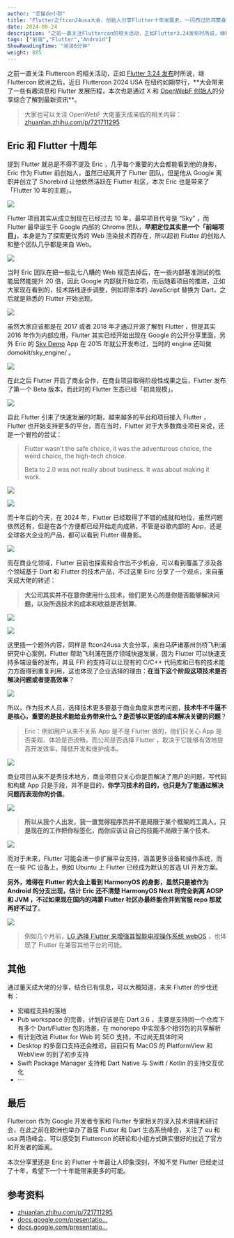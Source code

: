 ```yaml
---
author: "恋猫de小郭"
title: "Flutter之ftcon24usa大会，创始人分享Flutter十年发展史，一闪而过的鸿蒙身影"
date: 2024-09-24
description: "之前一直关注Fluttercon的相关活动，正如Flutter3.24发布时所说，继Fluttercon欧洲之后，近日Fluttercon2024USA在纽约如期举行，大会带来了"
tags: ["前端","Flutter","Android"]
ShowReadingTime: "阅读6分钟"
weight: 805
---
```

之前一直关注 Fluttercon 的相关活动，正如 [Flutter 3.24 发布](https://juejin.cn/post/7399952146236571685#heading-20 "https://juejin.cn/post/7399952146236571685#heading-20")时所说，继 Fluttercon 欧洲之后，近日 Fluttercon 2024 USA 在纽约如期举行，**大会带来了一些有趣消息和 Flutter 发展历程，本次也是通过 X 和 [OpenWebF 创始人](https://link.juejin.cn?target=https%3A%2F%2Fzhuanlan.zhihu.com%2Fp%2F721711295 "https://zhuanlan.zhihu.com/p/721711295")的分享综合了解到最新资讯**。

> 大家也可以关注 OpenWebF 大佬董天成亲临的相关内容：[zhuanlan.zhihu.com/p/721711295](https://link.juejin.cn?target=https%3A%2F%2Fzhuanlan.zhihu.com%2Fp%2F721711295 "https://zhuanlan.zhihu.com/p/721711295")

Eric 和 Flutter 十周年
------------------

提到 Flutter 就总是不得不提及 Eric ，几乎每个重要的大会都能看到他的身影，Eric 作为 Flutter 前创始人，虽然已经离开了 Flutter 团队，但是他从 Google 离职并创立了 Shorebird 让他依然活跃在 Flutter 社区，本次 Eric 也是带来了 「Flutter 10 年的主题」。

![](https://p6-xtjj-sign.byteimg.com/tos-cn-i-73owjymdk6/284cb833533d46099433ef4d5d43db3e~tplv-73owjymdk6-jj-mark-v1:0:0:0:0:5o6Y6YeR5oqA5pyv56S-5Yy6IEAg5oGL54yrZGXlsI_pg60=:q75.awebp?rk3s=f64ab15b&x-expires=1727758988&x-signature=dXGo3lQ7AHSR73eE4k495gWhNMY%3D)

Flutter 项目其实从成立到现在已经过去 10 年，最早项目代号是 “Sky” ，而 Flutter 最早诞生于 Google 内部的 Chrome 团队，**早期定位其实是一个「前端项目」**，本身是为了探索更优秀的 Web 渲染技术而存在，所以起初 Flutter 的创始人和整个团队几乎都是来自 Web。

![](https://p6-xtjj-sign.byteimg.com/tos-cn-i-73owjymdk6/02ceb37195b94dab9c17b02fae4991d1~tplv-73owjymdk6-jj-mark-v1:0:0:0:0:5o6Y6YeR5oqA5pyv56S-5Yy6IEAg5oGL54yrZGXlsI_pg60=:q75.awebp?rk3s=f64ab15b&x-expires=1727758988&x-signature=QPsMq5SvBkL2v%2FJc32xgWHhUXmw%3D)

当时 Eric 团队在把一些乱七八糟的 Web 规范去掉后，在一些内部基准测试的性能居然能提升 20 倍，因此 Google 内部就开始立项，而后随着项目的推进，正如大家现在看到的，技术路线逐步调整，例如将原本的 JavaScript 替换为 Dart，之后就是熟悉的 Flutter 开始出现。

![](https://p6-xtjj-sign.byteimg.com/tos-cn-i-73owjymdk6/f8663aec2a354d7a86f9c0ffd4a86d83~tplv-73owjymdk6-jj-mark-v1:0:0:0:0:5o6Y6YeR5oqA5pyv56S-5Yy6IEAg5oGL54yrZGXlsI_pg60=:q75.awebp?rk3s=f64ab15b&x-expires=1727758988&x-signature=Bxw7muiQstoXuIl7oNNMwsIY%2B3k%3D)

虽然大家应该都是在 2017 或者 2018 年才通过开源了解到 Flutter ，但是其实 2016 年作为内部应用，Flutter 其实已经开始出现在 Google 的公开分享里面，另外 Eric 的 [Sky Demo](https://link.juejin.cn?target=https%3A%2F%2Fapkcombo.com%2Fsky-demo%2Forg.domokit.sky.demo%2F "https://apkcombo.com/sky-demo/org.domokit.sky.demo/") App 在 2015 年就公开发布过，当时的 engine 还叫做 domokit/sky\_engine/ 。

![](https://p6-xtjj-sign.byteimg.com/tos-cn-i-73owjymdk6/5c725e63ab7941e4b79b4c1fb1ad958e~tplv-73owjymdk6-jj-mark-v1:0:0:0:0:5o6Y6YeR5oqA5pyv56S-5Yy6IEAg5oGL54yrZGXlsI_pg60=:q75.awebp?rk3s=f64ab15b&x-expires=1727758988&x-signature=LOmCcuNlQ5S5l4mt%2Bc0iacNTW9g%3D)

在此之后 Flutter 开启了商业合作，在商业项目取得阶段性成果之后，Flutter 发布了第一个 Beta 版本，而此时的 Flutter 生态已经「初具规模」。

![](https://p6-xtjj-sign.byteimg.com/tos-cn-i-73owjymdk6/d418fc4ba4ac436abcdd94bf9bd0c165~tplv-73owjymdk6-jj-mark-v1:0:0:0:0:5o6Y6YeR5oqA5pyv56S-5Yy6IEAg5oGL54yrZGXlsI_pg60=:q75.awebp?rk3s=f64ab15b&x-expires=1727758988&x-signature=%2BMItVm5hCzh5pKstzWgCi7%2BH9ek%3D)

自此 Flutter 引来了快速发展的时期，越来越多的平台和项目接入 Flutter ，Flutter 也开始支持更多的平台，而在当时，Flutter 对于大多数商业项目来说，还是一个冒险的尝试：

> Flutter wasn’t the safe choice, it was the adventurous choice, the weird choice, the high-tech choice.
> 
> Beta to 2.0 was not really about business. It was about making it work.

![](https://p6-xtjj-sign.byteimg.com/tos-cn-i-73owjymdk6/aed66f55aa2c4b13aecf5e09dfe876ce~tplv-73owjymdk6-jj-mark-v1:0:0:0:0:5o6Y6YeR5oqA5pyv56S-5Yy6IEAg5oGL54yrZGXlsI_pg60=:q75.awebp?rk3s=f64ab15b&x-expires=1727758988&x-signature=S7LlalOMOGKxq1WooyMs70IpP2k%3D)

![](https://p6-xtjj-sign.byteimg.com/tos-cn-i-73owjymdk6/09d9091b81d941acba89ed578273892d~tplv-73owjymdk6-jj-mark-v1:0:0:0:0:5o6Y6YeR5oqA5pyv56S-5Yy6IEAg5oGL54yrZGXlsI_pg60=:q75.awebp?rk3s=f64ab15b&x-expires=1727758988&x-signature=jBN%2FeVbapmcrWPzMF2Y4fNrdw2Q%3D)

而十年后的今天，在 2024 年，Flutter 已经取得了不错的成就和地位，虽然问题依然还有，但是在各个方便都已经开始走向成熟，不管是谷歌内部的 App，还是全球各大企业的产品，都可以看到 Flutter 得身影。

![](https://p6-xtjj-sign.byteimg.com/tos-cn-i-73owjymdk6/2cc9fcae0f4e4712a886f249f9225a1b~tplv-73owjymdk6-jj-mark-v1:0:0:0:0:5o6Y6YeR5oqA5pyv56S-5Yy6IEAg5oGL54yrZGXlsI_pg60=:q75.awebp?rk3s=f64ab15b&x-expires=1727758988&x-signature=fbBgn9bwCodV%2BElDDz%2FPv9hiI5Y%3D)

而在商业化领域，Flutter 目前也探索和合作出不少机会，可以看到覆盖了涉及各个领域基于 Dart 和 Flutter 的技术产品，不过这里 Eirc 分享了一个观点，来自董天成大佬的转述：

> **大公司其实并不在意你使用什么技术，他们更关心的是你是否能够解决问题，以及所选技术的成本和收益是否划算**。

![](https://p6-xtjj-sign.byteimg.com/tos-cn-i-73owjymdk6/a0ffd90f5ca744918e0c4fa31e7826f4~tplv-73owjymdk6-jj-mark-v1:0:0:0:0:5o6Y6YeR5oqA5pyv56S-5Yy6IEAg5oGL54yrZGXlsI_pg60=:q75.awebp?rk3s=f64ab15b&x-expires=1727758988&x-signature=eURCAd8OSN9AY1YvT20wj81xTcc%3D)

![](https://p6-xtjj-sign.byteimg.com/tos-cn-i-73owjymdk6/3d0d7755bb064814ae5638422a33b687~tplv-73owjymdk6-jj-mark-v1:0:0:0:0:5o6Y6YeR5oqA5pyv56S-5Yy6IEAg5oGL54yrZGXlsI_pg60=:q75.awebp?rk3s=f64ab15b&x-expires=1727758988&x-signature=l40V4x7qVjQhUSwmCWAZkfL%2BfJA%3D)

这里插一个题外内容，同样是 ftcon24usa 大会分享，来自马萨诸塞州剑桥飞利浦研究中心案例，Flutter 帮助飞利浦在医疗领域快速发展，因为 Flutter 可以快速支持多端设备的发布，并且 FFI 的支持可以让现有的 C/C++ 代码库和已有的技术能力方面得到重复利用，这也体现了企业选择的理由：**在当下这个阶段这项技术是否解决问题或者提高效率**？

![](https://p6-xtjj-sign.byteimg.com/tos-cn-i-73owjymdk6/369ce41d93364d0291633b6ccd7ff7ea~tplv-73owjymdk6-jj-mark-v1:0:0:0:0:5o6Y6YeR5oqA5pyv56S-5Yy6IEAg5oGL54yrZGXlsI_pg60=:q75.awebp?rk3s=f64ab15b&x-expires=1727758988&x-signature=Cll8pE4QwGuH9Q3D7ns3Xe3AuLM%3D)

所以，作为技术人员，选择技术更多要基于商业角度来思考问题，**技术牛不牛逼不是核心，重要的是技术能给业务带来什么？是否够以更低的成本解决关键的问题**？

> Eric：例如用户从来不关系 App 是不是 Flutter 做的，他们只关心 App 是否美观、体验是否流畅，而公司是否选择 Flutter ，取决于它能够有效地提高开发效率，降低开发和维护成本。

![](https://p6-xtjj-sign.byteimg.com/tos-cn-i-73owjymdk6/01f7247d43fa46878c1ce4a0e55c4fcb~tplv-73owjymdk6-jj-mark-v1:0:0:0:0:5o6Y6YeR5oqA5pyv56S-5Yy6IEAg5oGL54yrZGXlsI_pg60=:q75.awebp?rk3s=f64ab15b&x-expires=1727758988&x-signature=F913EvAfEuMPatfOHA7veKfwnfE%3D)

商业项目从来不是秀技术地方，商业项目只关心你是否解决了用户的问题，写代码和构建 App 只是手段，并不是目的，**你学习技术的目的，也只是为了能通过解决问题而表现你的价值**。

![](https://p6-xtjj-sign.byteimg.com/tos-cn-i-73owjymdk6/edd1a5752871498ab80deca874cbb1fe~tplv-73owjymdk6-jj-mark-v1:0:0:0:0:5o6Y6YeR5oqA5pyv56S-5Yy6IEAg5oGL54yrZGXlsI_pg60=:q75.awebp?rk3s=f64ab15b&x-expires=1727758988&x-signature=RTcm49vPS2JM%2BfZWBAhwXZODIMQ%3D)

> **所以从我个人出发，我一直觉得程序员并不是局限于某个框架的工具人，只是现在的工作把你标签化，而你应该让自己的技能不局限于某个技术**。

![](https://p6-xtjj-sign.byteimg.com/tos-cn-i-73owjymdk6/7a3f56dd05d143258ed5460cb4b4ee0a~tplv-73owjymdk6-jj-mark-v1:0:0:0:0:5o6Y6YeR5oqA5pyv56S-5Yy6IEAg5oGL54yrZGXlsI_pg60=:q75.awebp?rk3s=f64ab15b&x-expires=1727758988&x-signature=tyLULflVbJUsL7rDmcULvdyd4Kg%3D)

而对于未来，Flutter 可能会进一步扩展平台支持，涵盖更多设备和操作系统，而在一些 PC 设备上，例如 Ubuntu 上 Flutter 已经成为默认的首选 UI 开发方案。

**另外，难得在 Flutter 的大会上看到 HarmonyOS 的身影，虽然只是被作为 Android 的分支出现，估计 Eric 还不清楚 HarmonyOS Next 将完全剥离 AOSP 和 JVM ，不过如果现在国内的鸿蒙 Flutter 社区办最终能合并到官服 repo 那就再好不过了**。

![](https://p6-xtjj-sign.byteimg.com/tos-cn-i-73owjymdk6/36e3508ba36842c585cdc352afbcd915~tplv-73owjymdk6-jj-mark-v1:0:0:0:0:5o6Y6YeR5oqA5pyv56S-5Yy6IEAg5oGL54yrZGXlsI_pg60=:q75.awebp?rk3s=f64ab15b&x-expires=1727758988&x-signature=8Sv1yAcTRmjHJyJ%2FWUz%2BM9qe2Ew%3D)

> 例如几个月前，[LG 选择 Flutter 来增强其智能电视操作系统 webOS](https://juejin.cn/post/7392134036845953050 "https://juejin.cn/post/7392134036845953050") ，也体现了 Flutter 在兼容其他平台的可能。

其他
--

通过董天成大佬的分享，结合已有信息，可以大概知道，未来 Flutter 的步伐还有：

*   宏编程支持的落地
*   Pub workspace 的完善，计划应该是在 Dart 3.6 ，主要是支持同一个仓库下有多个 Dart/Flutter 包的场景，在 monorepo 中实现多个相邻包的共享解析
*   有计划改进 Flutter for Web 的 SEO 支持，不过尚无具体时间
*   Desktop 的多窗口支持还会推迟，目前只有 MacOS 的 PlatformView 和 WebView 的到了初步支持
*   Swift Package Manager 支持和 Dart Native 与 Swift / Kotlin 的支持交互优化
*   ····

最后
--

Fluttercon 作为 Google 开发者专家和 Flutter 专家相关的深入技术讲座和研讨会，在此之前在欧洲也举办了首届 Flutter 和 Dart 生态系统峰会，关注了 eu 和 usa 两场峰会，可以感受到 Fluttercon 的研论和小组方式确实很好的拉近了官方和开发者的距离。

本次分享里还是 Eric 的 Flutter 十年最让人印象深刻，不知不觉 Flutter 已经走过了十年，希望下一个十年能带来更多的可能。

参考资料
----

*   [zhuanlan.zhihu.com/p/721711295](https://link.juejin.cn?target=https%3A%2F%2Fzhuanlan.zhihu.com%2Fp%2F721711295 "https://zhuanlan.zhihu.com/p/721711295")
*   [docs.google.com/presentatio…](https://link.juejin.cn?target=https%3A%2F%2Fdocs.google.com%2Fpresentation%2Fd%2F13_a8Suyoe-Vbgvt6jZdTz-Tc7fNR2z9lcd-QxsnTw38%2Fedit%23slide%3Did.g2fe6a5dd671_0_61 "https://docs.google.com/presentation/d/13_a8Suyoe-Vbgvt6jZdTz-Tc7fNR2z9lcd-QxsnTw38/edit#slide=id.g2fe6a5dd671_0_61")
*   [docs.google.com/presentatio…](https://link.juejin.cn?target=https%3A%2F%2Fdocs.google.com%2Fpresentation%2Fd%2F1B0dk1GtNXpaqta-LEUqYaoTv99uxt03YFMD95YHp7C8%2Fedit%23slide%3Did.p "https://docs.google.com/presentation/d/1B0dk1GtNXpaqta-LEUqYaoTv99uxt03YFMD95YHp7C8/edit#slide=id.p")